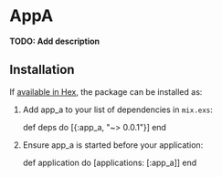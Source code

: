 # AppA

**TODO: Add description**

## Installation

If [available in Hex](https://hex.pm/docs/publish), the package can be installed as:

  1. Add app_a to your list of dependencies in `mix.exs`:

        def deps do
          [{:app_a, "~> 0.0.1"}]
        end

  2. Ensure app_a is started before your application:

        def application do
          [applications: [:app_a]]
        end
